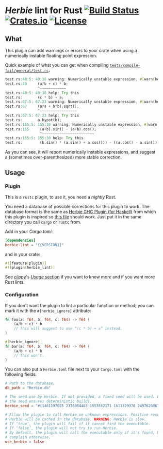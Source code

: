 # *Herbie* lint for Rust [![Build Status][travis-svg]][travis] [![Crates.io][crate-svg]][crate] [![License][license-svg]][license]

## What

This plugin can add warnings or errors to your crate when using a numerically
instable floating point expression.

Quick example of what you can get when compiling
[`tests/compile-fail/general/test.rs`][example]:
```rust
test.rs:40:5: 40:18 warning: Numerically unstable expression, #[warn(herbie)] on by default
test.rs:40     (a/b + c) * b;
               ^~~~~~~~~~~~~
test.rs:40:5: 40:18 help: Try this
test.rs:       (c * b) + a;
test.rs:67:5: 67:23 warning: Numerically unstable expression, #[warn(herbie)] on by default
test.rs:67     (a*a + b*b).sqrt();
               ^~~~~~~~~~~~~~~~~~
test.rs:67:5: 67:23 help: Try this
test.rs:       a.hypot(b);
test.rs:155:5: 155:30 warning: Numerically unstable expression, #[warn(herbie)] on by default
test.rs:155     (a+b).sin() - (a+b).cos();
                ^~~~~~~~~~~~~~~~~~~~~~~~~
test.rs:155:5: 155:30 help: Try this
test.rs:        (b.sin() * (a.sin() + a.cos())) - ((a.cos() - a.sin()) * b.cos());
```

As you can see, it will report numerically instable expressions, and suggest a
(sometimes over-parenthesized) more stable correction.

## Usage
### Plugin
This is a `rustc` plugin, to use it, you need a *nightly* Rust.

You need a database of possible corrections for this plugin to work. The
database format is the same as [Herbie GHC Plugin (for Haskell)][ghc-herbie]
from which this plugin is inspired so [this file][ghc-herbie-db] should work.
Just put it in the same directory you call `cargo` or `rustc` from.

Add in your *Cargo.toml*:

```toml
[dependencies]
herbie-lint = "{{VERSION}}"
```

and in your crate:

```rust
#![feature(plugin)]
#![plugin(herbie_lint)]
```

See [*clippy*][clippy]'s [*Usage* section][clippy-usage] if you want to know
more and if you want more Rust lints.

### Configuration
If you don't want the plugin to lint a particular function or method, you can
mark it with the `#[herbie_ignore]` attribute:

```rust
fn foo(a: f64, b: f64, c: f64) -> f64 {
    (a/b + c) * b
    // This will suggest to use “(c * b) + a” instead.
}

#[herbie_ignore]
fn bar(a: f64, b: f64, c: f64) -> f64 {
    (a/b + c) * b
    // This won't.
}
```

You can also put a `Herbie.toml` file next to your `Cargo.toml` with the
following fields:
```toml
# Path to the database.
db_path = "Herbie.db"

# The seed use by Herbie. If not provided, a fixed seed will be used. Fixing
# the seed ensures deterministic builds.
herbie_seed = "#(1461197085 2376054483 1553562171 1611329376 2497620867 2308122621)"

# Allow the plugin to call Herbie on unknown expressions. Positive results from
# Herbie will be cached in the database. WARNING: Herbie is slow.
# If ‘true’, the plugin will fail if it cannot find the executable.
# If ‘false’, the plugin will not try to run Herbie.
# By default, the plugin will call the executable only if it's found, but won't
# complain otherwise.
use_herbie = false
```

[clippy-usage]: https://github.com/Manishearth/rust-clippy#usage
[clippy]: https://github.com/Manishearth/rust-clippy
[crate-svg]: https://img.shields.io/crates/v/herbie-lint.svg
[crate]: https://crates.io/crates/herbie-lint/
[example]: https://github.com/mcarton/rust-herbie-lint/blob/master/tests/compile-fail/general/test.rs
[ghc-herbie-db]: https://github.com/mikeizbicki/HerbiePlugin/blob/master/data/Herbie.db?raw=true
[ghc-herbie]: https://github.com/mikeizbicki/HerbiePlugin
[license-svg]: https://img.shields.io/crates/l/herbie-lint.svg
[license]: https://github.com/mcarton/rust-herbie-lint/blob/master/LICENSE
[travis-svg]: https://travis-ci.org/mcarton/rust-herbie-lint.svg
[travis]: https://travis-ci.org/mcarton/rust-herbie-lint/
